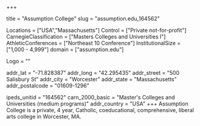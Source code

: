 
+++

title = "Assumption College"
slug = "assumption.edu_164562"

Locations = ["USA","Massachusetts"]
Control = ["Private not-for-profit"]
CarnegieClassification = ["Masters Colleges and Universities I"]
AthleticConferences = ["Northeast 10 Conference"]
InstitutionalSize = ["1,000 - 4,999"]
domain = ["assumption.edu"]

Logo = ""

addr_lat = "-71.828387"
addr_long = "42.295435"
addr_street = "500 Salisbury St"
addr_city = "Worcester"
addr_state = "Massachusetts"
addr_postalcode = "01609-1296"

ipeds_unitid = "164562"
carn_2000_basic = "Master's Colleges and Universities (medium programs)"
addr_country = "USA"
+++
    Assumption College is a private, 4 year, Catholic, coeducational, comprehensive, liberal arts college in Worcester, MA.
